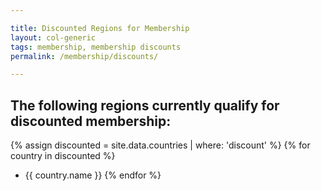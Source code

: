 ```yaml
---

title: Discounted Regions for Membership
layout: col-generic
tags: membership, membership discounts
permalink: /membership/discounts/

---
```


## The following regions currently qualify for discounted membership:

{% assign discounted = site.data.countries | where: 'discount' %}
{% for country in discounted %}
* {{ country.name }}
{% endfor %}

